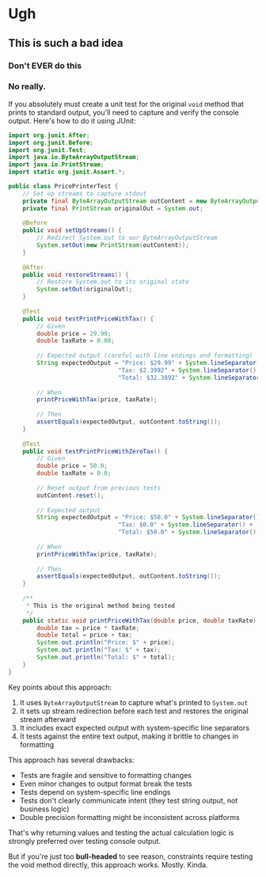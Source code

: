 # Ugh

## This is such a bad idea

### Don't EVER do this

### No really.

If you absolutely must create a unit test for the original `void` method that 
prints to standard output, you'll need to capture and verify the console output. 
Here's how to do it using JUnit:

```java
import org.junit.After;
import org.junit.Before;
import org.junit.Test;
import java.io.ByteArrayOutputStream;
import java.io.PrintStream;
import static org.junit.Assert.*;

public class PricePrinterTest {
    // Set up streams to capture stdout
    private final ByteArrayOutputStream outContent = new ByteArrayOutputStream();
    private final PrintStream originalOut = System.out;
    
    @Before
    public void setUpStreams() {
        // Redirect System.out to our ByteArrayOutputStream
        System.setOut(new PrintStream(outContent));
    }
    
    @After
    public void restoreStreams() {
        // Restore System.out to its original state
        System.setOut(originalOut);
    }
    
    @Test
    public void testPrintPriceWithTax() {
        // Given
        double price = 29.99;
        double taxRate = 0.08;
        
        // Expected output (careful with line endings and formatting)
        String expectedOutput = "Price: $29.99" + System.lineSeparator() +
                               "Tax: $2.3992" + System.lineSeparator() +
                               "Total: $32.3892" + System.lineSeparator();
        
        // When
        printPriceWithTax(price, taxRate);
        
        // Then
        assertEquals(expectedOutput, outContent.toString());
    }
    
    @Test
    public void testPrintPriceWithZeroTax() {
        // Given
        double price = 50.0;
        double taxRate = 0.0;
        
        // Reset output from previous tests
        outContent.reset();
        
        // Expected output
        String expectedOutput = "Price: $50.0" + System.lineSeparator() +
                               "Tax: $0.0" + System.lineSeparator() +
                               "Total: $50.0" + System.lineSeparator();
        
        // When
        printPriceWithTax(price, taxRate);
        
        // Then
        assertEquals(expectedOutput, outContent.toString());
    }
    
    /**
     * This is the original method being tested
     */
    public static void printPriceWithTax(double price, double taxRate) {
        double tax = price * taxRate;
        double total = price + tax;
        System.out.println("Price: $" + price);
        System.out.println("Tax: $" + tax);
        System.out.println("Total: $" + total);
    }
}
```

Key points about this approach:

1. It uses `ByteArrayOutputStream` to capture what's printed to `System.out`
2. It sets up stream redirection before each test and restores the original stream afterward
3. It includes exact expected output with system-specific line separators
4. It tests against the entire text output, making it brittle to changes in formatting

This approach has several drawbacks:

- Tests are fragile and sensitive to formatting changes
- Even minor changes to output format break the tests
- Tests depend on system-specific line endings
- Tests don't clearly communicate intent (they test string output, not business logic)
- Double precision formatting might be inconsistent across platforms

That's why returning values and testing the actual calculation logic is strongly 
preferred over testing console output. 

But if you're just too **bull-headed** to see reason,
constraints require testing the void method directly, this approach works. Mostly. Kinda.